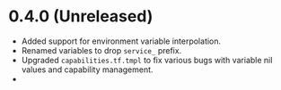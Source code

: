 # 0.4.0 (Unreleased)
* Added support for environment variable interpolation.
* Renamed variables to drop `service_` prefix.
* Upgraded `capabilities.tf.tmpl` to fix various bugs with variable nil values and capability management.
* 
